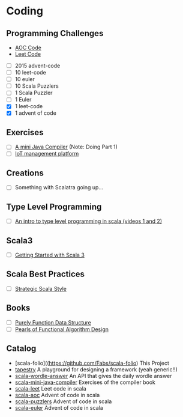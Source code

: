 # Coding

## Programming Challenges

* [AOC Code](https://github.com/Fabs/scala-aoc)
* [Leet Code](https://github.com/Fabs/scala-leet)

- [ ] 2015 advent-code
- [ ] 10 leet-code
- [ ] 10 euler
- [ ] 10 Scala Puzzlers
- [ ] 1 Scala Puzzler
- [ ] 1 Euler
- [x] 1 leet-code
- [x] 1 advent of code

## Exercises

* [ ] [A mini Java Compiler](https://github.com/Fabs/scala-scala-mini-java-compiler)
  (Note: Doing Part 1)
* [ ] [IoT management platform](https://www.manning.com/liveprojectseries/iot-management-vertx-ser)

## Creations

* [ ] Something with Scalatra going up...

## Type Level Programming
- [ ] [An intro to type level programming in scala (videos 1 and 2)](https://www.youtube.com/watch?v=qwUYqv6lKtQ)

## Scala3

- [ ] [Getting Started with Scala 3](https://docs.scala-lang.org/scala3/getting-started.html)

## Scala Best Practices

- [ ] [Strategic Scala Style](https://www.lihaoyi.com/post/StrategicScalaStylePrincipleofLeastPower.html#about-strategic-scala-style)

## Books

- [ ] [Purely Function Data Structure](https://www.amazon.co.jp/Purely-Functional-Data-Structures-English-ebook)
- [ ] [Pearls of Functional Algorithm Design](https://www.amazon.com/Pearls-Functional-Algorithm-Design-Richard/dp/0521513383)

## Catalog

- [scala-folio]((https://github.com/Fabs/scala-folio) This Project
- [tapestry](https://github.com/Fabs/tapestry) A playground for designing a framework (yeah generic!!)
- [scala-wordle-answer](https://github.com/Fabs/scala-wordle-answer) An API that gives the daily wordle answer
- [scala-mini-java-compiler](https://github.com/Fabs/scala-mini-java-compiler) Exercises of the compiler book
- [scala-leet](https://github.com/Fabs/scala-leet) Leet code in scala
- [scala-aoc](https://github.com/Fabs/scala-aoc) Advent of code in scala 
- [scala-puzzlers](https://github.com/Fabs/scala-puzzlers) Advent of code in scala 
- [scala-euler](https://github.com/Fabs/scala-euler) Advent of code in scala 
